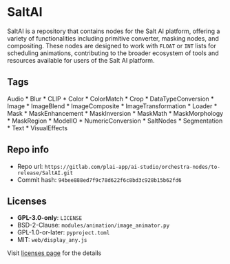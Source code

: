 # SaltAI
SaltAI is a repository that contains nodes for the Salt AI platform, offering a variety of functionalities including primitive converter, masking nodes, and compositing. These nodes are designed to work with `FLOAT` or `INT` lists for scheduling animations, contributing to the broader ecosystem of tools and resources available for users of the Salt AI platform.

## Tags
Audio * Blur * CLIP * Color * ColorMatch * Crop * DataTypeConversion * Image * ImageBlend * ImageComposite * ImageTransformation * Loader * Mask * MaskEnhancement * MaskInversion * MaskMath * MaskMorphology * MaskRegion * ModelIO * NumericConversion * SaltNodes * Segmentation * Text * VisualEffects

## Repo info
- Repo url: `https://gitlab.com/plai-app/ai-studio/orchestra-nodes/to-release/SaltAI.git`
- Commit hash: `94bee888ed7f9c78d622f6c8bd3c928b15b62fd6`

## Licenses
- **GPL-3.0-only**: `LICENSE`
- BSD-2-Clause: `modules/animation/image_animator.py`
- GPL-1.0-or-later: `pyproject.toml`
- MIT: `web/display_any.js`

Visit [licenses page](licenses.md) for the details
